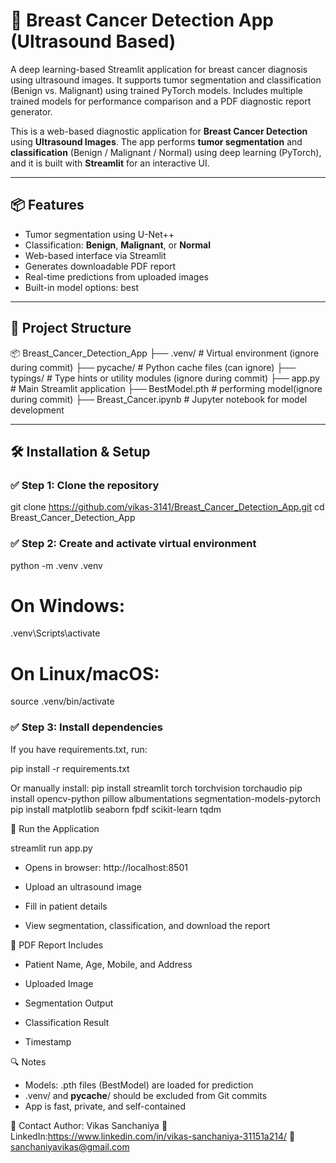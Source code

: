 # 🧠 Breast Cancer Detection App (Ultrasound Based)
A deep learning-based Streamlit application for breast cancer diagnosis using ultrasound images. It supports tumor segmentation and classification (Benign vs. Malignant) using trained PyTorch models. Includes multiple trained models for performance comparison and a PDF diagnostic report generator.

This is a web-based diagnostic application for **Breast Cancer Detection** using **Ultrasound Images**. The app performs **tumor segmentation** and **classification** (Benign / Malignant / Normal) using deep learning (PyTorch), and it is built with **Streamlit** for an interactive UI.

---

## 📦 Features

- Tumor segmentation using U-Net++
- Classification: **Benign**, **Malignant**, or **Normal**
- Web-based interface via Streamlit
- Generates downloadable PDF report
- Real-time predictions from uploaded images
- Built-in model options: best

---

## 📁 Project Structure
📦 Breast_Cancer_Detection_App
├── .venv/ # Virtual environment (ignore during commit)
├── pycache/ # Python cache files (can ignore)
├── typings/ # Type hints or utility modules (ignore during commit)
├── app.py # Main Streamlit application 
├── BestModel.pth # performing model(ignore during commit)
├── Breast_Cancer.ipynb # Jupyter notebook for model development

---

## 🛠️ Installation & Setup

### ✅ Step 1: Clone the repository

git clone https://github.com/vikas-3141/Breast_Cancer_Detection_App.git
cd Breast_Cancer_Detection_App

### ✅ Step 2: Create and activate virtual environment

python -m .venv .venv

# On Windows:
.venv\Scripts\activate

# On Linux/macOS:
source .venv/bin/activate


### ✅ Step 3: Install dependencies

If you have requirements.txt, run:

pip install -r requirements.txt

Or manually install:
pip install streamlit torch torchvision torchaudio
pip install opencv-python pillow albumentations segmentation-models-pytorch
pip install matplotlib seaborn fpdf scikit-learn tqdm


🚀 Run the Application

streamlit run app.py

* Opens in browser: http://localhost:8501

* Upload an ultrasound image

* Fill in patient details

* View segmentation, classification, and download the report

📄 PDF Report Includes

* Patient Name, Age, Mobile, and Address

* Uploaded Image

* Segmentation Output

* Classification Result

* Timestamp

🔍 Notes
* Models: .pth files (BestModel) are loaded for prediction
* .venv/ and __pycache__/ should be excluded from Git commits
* App is fast, private, and self-contained


📧 Contact
Author: Vikas Sanchaniya
🔗 LinkedIn:https://www.linkedin.com/in/vikas-sanchaniya-31151a214/
📧 sanchaniyavikas@gmail.com


